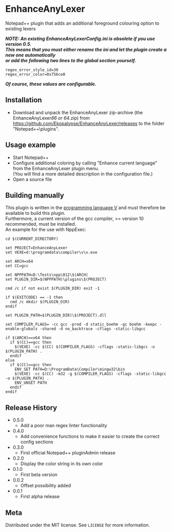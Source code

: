 # EnhanceAnyLexer
Notepad++ plugin that adds an additional foreground colouring option to existing lexers

***NOTE: An existing EnhanceAnyLexerConfig.ini is obsolete if you use version 0.5.  
This means that you must either rename the ini and let the plugin create a new one automatically  
or add the following two lines to the global section yourself.***
~~~
regex_error_style_id=30  
regex_error_color=0x756ce0
~~~
***Of course, these values are configurable.***

## Installation

- Download and unpack the EnhanceAnyLexer zip-archive (the EnhanceAnyLexer*86 or 64*.zip) from https://github.com/Ekopalypse/EnhanceAnyLexer/releases to the folder "Notepad++\plugins".

## Usage example

- Start Notepad++
- Configure additional coloring by calling "Enhance current language" from the EnhanceAnyLexer plugin menu.  
  (You will find a more detailed description in the configuration file.)  
- Open a source file


## Building manually

This plugin is written in the [programming language V](https://github.com/vlang/v) and must therefore be available to build this plugin.  
Furthermore, a current version of the gcc compiler, >= version 10 recommended, must be installed.  
An example for the use with NppExec:

```
cd $(CURRENT_DIRECTORY)

set PROJECT=EnhanceAnyLexer
set VEXE=d:\programdata\compiler\v\v.exe

set ARCH=x64
set CC=gcc

set NPPPATH=D:\Tests\npp\812\$(ARCH)
set PLUGIN_DIR=$(NPPPATH)\plugins\$(PROJECT)

cmd /c if not exist $(PLUGIN_DIR) exit -1

if $(EXITCODE) == -1 then
  cmd /c mkdir $(PLUGIN_DIR)
endif

set PLUGIN_PATH=$(PLUGIN_DIR)\$(PROJECT).dll

set COMPILER_FLAGS= -cc gcc -prod -d static_boehm -gc boehm -keepc -enable-globals -shared -d no_backtrace -cflags -static-libgcc

if $(ARCH)==x64 then
  if $(CC)==gcc then
    $(VEXE) -cc $(CC) $(COMPILER_FLAGS) -cflags -static-libgcc -o $(PLUGIN_PATH) .
  endif  
else
  if $(CC)==gcc then
    ENV_SET PATH=D:\ProgramData\Compiler\mingw32\bin
    $(VEXE) -cc $(CC) -m32 -g $(COMPILER_FLAGS) -cflags -static-libgcc -o $(PLUGIN_PATH) .
    ENV_UNSET PATH
  endif
endif

```


## Release History
* 0.5.0
    * Add a poor man regex linter functionality
* 0.4.0
    * Add convenience functions to make it easier to create the correct config sections 
* 0.3.0
    * First official Notepad++ pluginAdmin release
* 0.2.0
    * Display the color string in its own color
* 0.1.0
    * First beta version
* 0.0.2
    * Offset possibility added
* 0.0.1
    * First alpha release

## Meta

Distributed under the MIT license. See ``LICENSE`` for more information.
